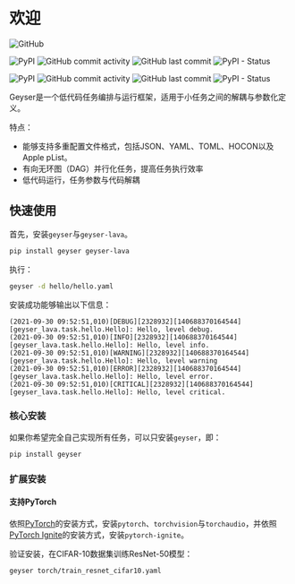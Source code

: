 # 欢迎

![GitHub](https://img.shields.io/github/license/chenrz925/geyser?style=for-the-badge)

![PyPI](https://img.shields.io/pypi/v/geyser?label=Geyser&style=for-the-badge)
![GitHub commit activity](https://img.shields.io/github/commit-activity/m/chenrz925/geyser?label=Geyser&style=for-the-badge)
![GitHub last commit](https://img.shields.io/github/last-commit/chenrz925/geyser?label=Geyser&style=for-the-badge)
![PyPI - Status](https://img.shields.io/pypi/status/geyser?label=Geyser&style=for-the-badge)

![PyPI](https://img.shields.io/pypi/v/geyser-lava?label=Lava&style=for-the-badge)
![GitHub commit activity](https://img.shields.io/github/commit-activity/m/chenrz925/geyser-lava?label=Lava&style=for-the-badge)
![GitHub last commit](https://img.shields.io/github/last-commit/chenrz925/geyser-lava?label=Lava&style=for-the-badge)
![PyPI - Status](https://img.shields.io/pypi/status/geyser-lava?label=Lava&style=for-the-badge)

Geyser是一个低代码任务编排与运行框架，适用于小任务之间的解耦与参数化定义。

特点：
- 能够支持多重配置文件格式，包括JSON、YAML、TOML、HOCON以及Apple pList。
- 有向无环图（DAG）并行化任务，提高任务执行效率
- 低代码运行，任务参数与代码解耦

## 快速使用

首先，安装`geyser`与`geyser-lava`。

```bash
pip install geyser geyser-lava
```

执行：

```bash
geyser -d hello/hello.yaml
```

安装成功能够输出以下信息：

```
(2021-09-30 09:52:51,010)[DEBUG][2328932][140688370164544][geyser_lava.task.hello.Hello]: Hello, level debug.
(2021-09-30 09:52:51,010)[INFO][2328932][140688370164544][geyser_lava.task.hello.Hello]: Hello, level info.
(2021-09-30 09:52:51,010)[WARNING][2328932][140688370164544][geyser_lava.task.hello.Hello]: Hello, level warning
(2021-09-30 09:52:51,010)[ERROR][2328932][140688370164544][geyser_lava.task.hello.Hello]: Hello, level error.
(2021-09-30 09:52:51,010)[CRITICAL][2328932][140688370164544][geyser_lava.task.hello.Hello]: Hello, level critical.
```

### 核心安装

如果你希望完全自己实现所有任务，可以只安装`geyser`，即：

```bash
pip install geyser
```

### 扩展安装

#### 支持PyTorch

依照[PyTorch](https://pytorch.org/)的安装方式，安装`pytorch`、`torchvision`与`torchaudio`，并依照[PyTorch Ignite](https://pytorch.org/ignite/)的安装方式，安装`pytorch-ignite`。

验证安装，在CIFAR-10数据集训练ResNet-50模型：

```bash
geyser torch/train_resnet_cifar10.yaml
```